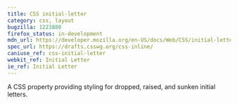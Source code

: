 ```yaml
---
title: CSS initial-letter
category: css, layout
bugzilla: 1223880
firefox_status: in-development
mdn_url: https://developer.mozilla.org/en-US/docs/Web/CSS/initial-letter
spec_url: https://drafts.csswg.org/css-inline/
caniuse_ref: css-initial-letter
webkit_ref: Initial Letter
ie_ref: Initial Letter
---
```


A CSS property providing styling for dropped, raised, and sunken initial letters.

